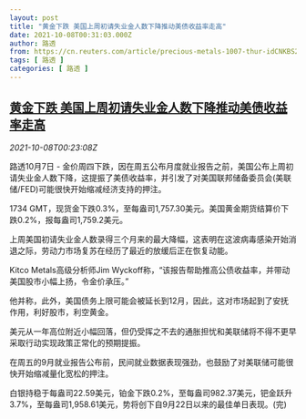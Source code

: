 ```yaml
---
layout: post
title: "黄金下跌 美国上周初请失业金人数下降推动美债收益率走高"
date: 2021-10-08T00:31:03.000Z
author: 路透
from: https://cn.reuters.com/article/precious-metals-1007-thur-idCNKBS2GY01D
tags: [ 路透 ]
categories: [ 路透 ]
---
```

<!--1633653063000-->
[黄金下跌 美国上周初请失业金人数下降推动美债收益率走高](https://cn.reuters.com/article/precious-metals-1007-thur-idCNKBS2GY01D)
------

<div>
<div><i>2021-10-08T00:23:08Z</i></div><p>路透10月7日 - 金价周四下跌，因在周五公布月度就业报告之前，美国公布上周初请失业金人数下降，这提振了美债收益率，并引发了对美国联邦储备委员会(美联储/FED)可能很快开始缩减经济支持的押注。</p><p>1734 GMT，现货金下跌0.3%，至每盎司1,757.30美元。美国黄金期货结算价下跌0.2%，报每盎司1,759.2美元。</p><p>上周美国初请失业金人数录得三个月来的最大降幅，这表明在这波病毒感染开始消退之际，劳动力市场复苏在经历了最近的放缓后正在恢复动能。</p><p>Kitco Metals高级分析师Jim Wyckoff称，“该报告帮助推高公债收益率，并带动美国股市小幅上扬，令金价承压。”</p><p>他并称，此外，美国债务上限可能会被延长到12月，因此，这对市场起到了安抚作用，利好股市，利空黄金。</p><p>美元从一年高位附近小幅回落，但仍受挥之不去的通胀担忧和美联储将不得不更早采取行动实现政策正常化的预期提振。</p><p>在周五的9月就业报告公布前，民间就业数据表现强劲，也鼓励了对美联储可能很快开始缩减量化宽松的押注。</p><p>白银持稳于每盎司22.59美元，铂金下跌0.2%，至每盎司982.37美元，钯金跃升3.7%，至每盎司1,958.61美元，势将创下自9月22日以来的最佳单日表现。(完)</p>
</div>
